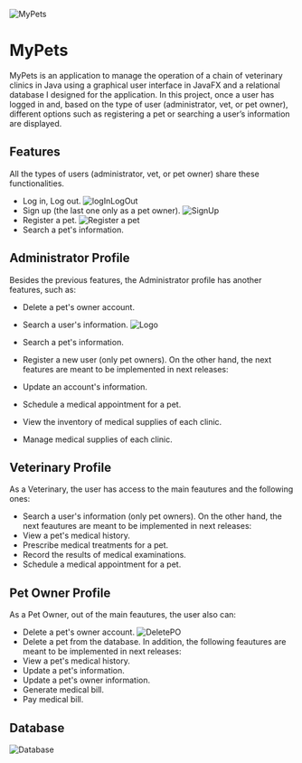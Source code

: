 
![MyPets](https://private-user-images.githubusercontent.com/124466083/288210267-bbc0ad7a-9473-40bc-ac7a-36e866fda67f.png?jwt=eyJhbGciOiJIUzI1NiIsInR5cCI6IkpXVCJ9.eyJpc3MiOiJnaXRodWIuY29tIiwiYXVkIjoicmF3LmdpdGh1YnVzZXJjb250ZW50LmNvbSIsImtleSI6ImtleTEiLCJleHAiOjE3MDE4MTgxNzUsIm5iZiI6MTcwMTgxNzg3NSwicGF0aCI6Ii8xMjQ0NjYwODMvMjg4MjEwMjY3LWJiYzBhZDdhLTk0NzMtNDBiYy1hYzdhLTM2ZTg2NmZkYTY3Zi5wbmc_WC1BbXotQWxnb3JpdGhtPUFXUzQtSE1BQy1TSEEyNTYmWC1BbXotQ3JlZGVudGlhbD1BS0lBSVdOSllBWDRDU1ZFSDUzQSUyRjIwMjMxMjA1JTJGdXMtZWFzdC0xJTJGczMlMkZhd3M0X3JlcXVlc3QmWC1BbXotRGF0ZT0yMDIzMTIwNVQyMzExMTVaJlgtQW16LUV4cGlyZXM9MzAwJlgtQW16LVNpZ25hdHVyZT0wN2M2MGJjMWFhZTlmNWY2ZWZiMzc1NzcyNzNkNjU0MGI4ZDE2ZTM1MTAwYTExNDUxM2U2NzcwZTk3MzgzNjg0JlgtQW16LVNpZ25lZEhlYWRlcnM9aG9zdCZhY3Rvcl9pZD0wJmtleV9pZD0wJnJlcG9faWQ9MCJ9.yUO0JtiZyq2JvAJ9lL7VJH0hC5OrBb2tqokWdG9So_U)


# MyPets

MyPets is an application to manage the operation of a chain of veterinary clinics in Java using a graphical user
interface in JavaFX and a relational database I designed for the application. In this project, once a user has logged
in and, based on the type of user (administrator, vet, or pet owner), different options such as registering a pet or
searching a user’s information are displayed.



## Features
All the types of users (administrator, vet, or pet owner) share these functionalities.
- Log in, Log out.
  ![logInLogOut](https://private-user-images.githubusercontent.com/124466083/288225785-4b8570f4-5bd3-442b-ad90-d111b3b26d32.gif?jwt=eyJhbGciOiJIUzI1NiIsInR5cCI6IkpXVCJ9.eyJpc3MiOiJnaXRodWIuY29tIiwiYXVkIjoicmF3LmdpdGh1YnVzZXJjb250ZW50LmNvbSIsImtleSI6ImtleTEiLCJleHAiOjE3MDE4MTY0MTYsIm5iZiI6MTcwMTgxNjExNiwicGF0aCI6Ii8xMjQ0NjYwODMvMjg4MjI1Nzg1LTRiODU3MGY0LTViZDMtNDQyYi1hZDkwLWQxMTFiM2IyNmQzMi5naWY_WC1BbXotQWxnb3JpdGhtPUFXUzQtSE1BQy1TSEEyNTYmWC1BbXotQ3JlZGVudGlhbD1BS0lBSVdOSllBWDRDU1ZFSDUzQSUyRjIwMjMxMjA1JTJGdXMtZWFzdC0xJTJGczMlMkZhd3M0X3JlcXVlc3QmWC1BbXotRGF0ZT0yMDIzMTIwNVQyMjQxNTZaJlgtQW16LUV4cGlyZXM9MzAwJlgtQW16LVNpZ25hdHVyZT01NGVjNTRkNTU2ZWFjYjQzYjZmZWVjNjhmYzEyZDc4Y2JjNGY4ZTE2ODVhYTBhNTY3NDRlZjRmOGQyNjVkY2EwJlgtQW16LVNpZ25lZEhlYWRlcnM9aG9zdCZhY3Rvcl9pZD0wJmtleV9pZD0wJnJlcG9faWQ9MCJ9.W5sfrrV4R9e8A6INIaInlzKmPT_EJwuohTi-Frd1cZw)
- Sign up (the last one only as a pet owner).
  ![SignUp](https://private-user-images.githubusercontent.com/124466083/288227597-a6ed31c9-a93d-4958-bc13-f9801792b32a.gif?jwt=eyJhbGciOiJIUzI1NiIsInR5cCI6IkpXVCJ9.eyJpc3MiOiJnaXRodWIuY29tIiwiYXVkIjoicmF3LmdpdGh1YnVzZXJjb250ZW50LmNvbSIsImtleSI6ImtleTEiLCJleHAiOjE3MDE4MTY4MzQsIm5iZiI6MTcwMTgxNjUzNCwicGF0aCI6Ii8xMjQ0NjYwODMvMjg4MjI3NTk3LWE2ZWQzMWM5LWE5M2QtNDk1OC1iYzEzLWY5ODAxNzkyYjMyYS5naWY_WC1BbXotQWxnb3JpdGhtPUFXUzQtSE1BQy1TSEEyNTYmWC1BbXotQ3JlZGVudGlhbD1BS0lBSVdOSllBWDRDU1ZFSDUzQSUyRjIwMjMxMjA1JTJGdXMtZWFzdC0xJTJGczMlMkZhd3M0X3JlcXVlc3QmWC1BbXotRGF0ZT0yMDIzMTIwNVQyMjQ4NTRaJlgtQW16LUV4cGlyZXM9MzAwJlgtQW16LVNpZ25hdHVyZT0xM2QxOGMxNDU5NWE5ZDUwYmI4NDEyNjQxZTFjNTk1MmI1NTY4ZmM3YzA3YThlOGE2ODI4ZjU3NTcyN2YxNDlkJlgtQW16LVNpZ25lZEhlYWRlcnM9aG9zdCZhY3Rvcl9pZD0wJmtleV9pZD0wJnJlcG9faWQ9MCJ9.kjwVnlRAS3tdLnjoERm-VlVIIIYGZrgZFLeHJ7q881k)
- Register a pet.
  ![Register a pet](https://private-user-images.githubusercontent.com/124466083/288228953-9d3bdea9-b422-4f71-b205-f647a201e626.gif?jwt=eyJhbGciOiJIUzI1NiIsInR5cCI6IkpXVCJ9.eyJpc3MiOiJnaXRodWIuY29tIiwiYXVkIjoicmF3LmdpdGh1YnVzZXJjb250ZW50LmNvbSIsImtleSI6ImtleTEiLCJleHAiOjE3MDE4MTcyOTEsIm5iZiI6MTcwMTgxNjk5MSwicGF0aCI6Ii8xMjQ0NjYwODMvMjg4MjI4OTUzLTlkM2JkZWE5LWI0MjItNGY3MS1iMjA1LWY2NDdhMjAxZTYyNi5naWY_WC1BbXotQWxnb3JpdGhtPUFXUzQtSE1BQy1TSEEyNTYmWC1BbXotQ3JlZGVudGlhbD1BS0lBSVdOSllBWDRDU1ZFSDUzQSUyRjIwMjMxMjA1JTJGdXMtZWFzdC0xJTJGczMlMkZhd3M0X3JlcXVlc3QmWC1BbXotRGF0ZT0yMDIzMTIwNVQyMjU2MzFaJlgtQW16LUV4cGlyZXM9MzAwJlgtQW16LVNpZ25hdHVyZT1kNWI0MmM2YjRhOGM5ZmE2NDNlMmZjNjZmYmM5ZDhkYTNlMzg1ZTNjMDBmYmRlZDAwMmQzMzgxZDc2NTRkZDVhJlgtQW16LVNpZ25lZEhlYWRlcnM9aG9zdCZhY3Rvcl9pZD0wJmtleV9pZD0wJnJlcG9faWQ9MCJ9.WcXJAefIE6KhRbMZjr7H7p1_ccV3sjYQGyUthbRRR30)
- Search a pet's information.


## Administrator Profile
Besides the previous features, the Administrator profile has another features, such as:
- Delete a pet's owner account.

- Search a user's information.
  ![Logo](https://private-user-images.githubusercontent.com/124466083/288230222-6088bc75-6f0c-44dc-8ee0-16fd83a10358.gif?jwt=eyJhbGciOiJIUzI1NiIsInR5cCI6IkpXVCJ9.eyJpc3MiOiJnaXRodWIuY29tIiwiYXVkIjoicmF3LmdpdGh1YnVzZXJjb250ZW50LmNvbSIsImtleSI6ImtleTEiLCJleHAiOjE3MDE4MTc3NTMsIm5iZiI6MTcwMTgxNzQ1MywicGF0aCI6Ii8xMjQ0NjYwODMvMjg4MjMwMjIyLTYwODhiYzc1LTZmMGMtNDRkYy04ZWUwLTE2ZmQ4M2ExMDM1OC5naWY_WC1BbXotQWxnb3JpdGhtPUFXUzQtSE1BQy1TSEEyNTYmWC1BbXotQ3JlZGVudGlhbD1BS0lBSVdOSllBWDRDU1ZFSDUzQSUyRjIwMjMxMjA1JTJGdXMtZWFzdC0xJTJGczMlMkZhd3M0X3JlcXVlc3QmWC1BbXotRGF0ZT0yMDIzMTIwNVQyMzA0MTNaJlgtQW16LUV4cGlyZXM9MzAwJlgtQW16LVNpZ25hdHVyZT05YWJjZWIwOTk3ZDY0ZDNjMjljNjBjYTk1Mzk5ODJjMzJmNGI0YjZiY2IxZGY5ZGE3MDM1YTE2MTM4YzhjYjZmJlgtQW16LVNpZ25lZEhlYWRlcnM9aG9zdCZhY3Rvcl9pZD0wJmtleV9pZD0wJnJlcG9faWQ9MCJ9.Lj1BEuxftpUI25FW9Mg4Bu4i3qbGO8BkWU2zfrsodlw)
- Search a pet's information.
- Register a new user (only pet owners).
  On the other hand, the next features are meant to be implemented in next releases:
- Update an account's information.
- Schedule a medical appointment for a pet.
- View the inventory of medical supplies of each clinic.
- Manage medical supplies of each clinic.
## Veterinary Profile
As a Veterinary, the user has access to the main feautures and the following ones:
- Search a user's information (only pet owners).
  On the other hand, the next feautures are meant to be implemented in next releases:
- View a pet's medical history.
- Prescribe medical treatments for a pet.
- Record the results of medical examinations.
- Schedule a medical appointment for a pet.
## Pet Owner Profile
As a Pet Owner, out of the main feautures, the user also can:
- Delete a pet's owner account.
  ![DeletePO](https://private-user-images.githubusercontent.com/124466083/288230943-2dc572ac-3f09-4231-8749-56ae53b5c506.gif?jwt=eyJhbGciOiJIUzI1NiIsInR5cCI6IkpXVCJ9.eyJpc3MiOiJnaXRodWIuY29tIiwiYXVkIjoicmF3LmdpdGh1YnVzZXJjb250ZW50LmNvbSIsImtleSI6ImtleTEiLCJleHAiOjE3MDE4MTgwMTEsIm5iZiI6MTcwMTgxNzcxMSwicGF0aCI6Ii8xMjQ0NjYwODMvMjg4MjMwOTQzLTJkYzU3MmFjLTNmMDktNDIzMS04NzQ5LTU2YWU1M2I1YzUwNi5naWY_WC1BbXotQWxnb3JpdGhtPUFXUzQtSE1BQy1TSEEyNTYmWC1BbXotQ3JlZGVudGlhbD1BS0lBSVdOSllBWDRDU1ZFSDUzQSUyRjIwMjMxMjA1JTJGdXMtZWFzdC0xJTJGczMlMkZhd3M0X3JlcXVlc3QmWC1BbXotRGF0ZT0yMDIzMTIwNVQyMzA4MzFaJlgtQW16LUV4cGlyZXM9MzAwJlgtQW16LVNpZ25hdHVyZT01NTgyZTEzMzA1NmUyNDUzM2VlZDZlNDE4MmRiNTBiOGNiNGQzNDZhYWQ4YWE2ODVlYWViZDNjMGI3MmI1NzUwJlgtQW16LVNpZ25lZEhlYWRlcnM9aG9zdCZhY3Rvcl9pZD0wJmtleV9pZD0wJnJlcG9faWQ9MCJ9.7mp1STEQHp-O3Zk2ud-0vmF6CcsbqoELSW1zDx9P7wo)
- Delete a pet from the database.
  In addition, the following feautures are meant to be implemented in next releases:
- View a pet's medical history.
- Update a pet's information.
- Update a pet's owner information.
- Generate medical bill.
- Pay medical bill.
## Database
![Database](https://private-user-images.githubusercontent.com/124466083/288229890-0d3700ba-1f99-4992-8abd-b97791dc1c4d.png?jwt=eyJhbGciOiJIUzI1NiIsInR5cCI6IkpXVCJ9.eyJpc3MiOiJnaXRodWIuY29tIiwiYXVkIjoicmF3LmdpdGh1YnVzZXJjb250ZW50LmNvbSIsImtleSI6ImtleTEiLCJleHAiOjE3MDE4MTc2MDQsIm5iZiI6MTcwMTgxNzMwNCwicGF0aCI6Ii8xMjQ0NjYwODMvMjg4MjI5ODkwLTBkMzcwMGJhLTFmOTktNDk5Mi04YWJkLWI5Nzc5MWRjMWM0ZC5wbmc_WC1BbXotQWxnb3JpdGhtPUFXUzQtSE1BQy1TSEEyNTYmWC1BbXotQ3JlZGVudGlhbD1BS0lBSVdOSllBWDRDU1ZFSDUzQSUyRjIwMjMxMjA1JTJGdXMtZWFzdC0xJTJGczMlMkZhd3M0X3JlcXVlc3QmWC1BbXotRGF0ZT0yMDIzMTIwNVQyMzAxNDRaJlgtQW16LUV4cGlyZXM9MzAwJlgtQW16LVNpZ25hdHVyZT05M2YxMGI0OTMyZjE4MDE2NjE3MjFiZmY2OTM0NjBmZWMzNmU3ZDllY2Y3YTBmYzFlYjI5YTQ5M2YxZmE3MzU4JlgtQW16LVNpZ25lZEhlYWRlcnM9aG9zdCZhY3Rvcl9pZD0wJmtleV9pZD0wJnJlcG9faWQ9MCJ9.fg9DKY5ZH4iH8GDFYieP8fuwEb3BrFe624W0pI4Wc20)